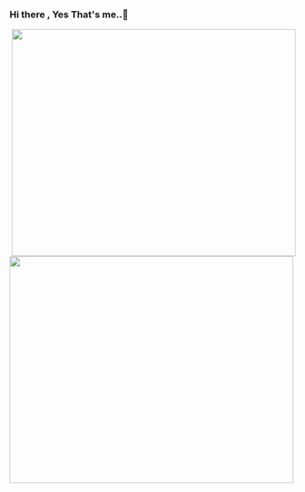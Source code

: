 ### Hi there , Yes That's me..👋


</body>
<img src="https://gifdb.com/images/high/programming-angry-punching-keyboard-fw45yh2e39g24ylb.gif" align="right" width= "500" height= "400" alt="">

<img src="https://media.tenor.com/X8854xxuQ_EAAAAM/destroy-code-mad.gif" align="left" width= "500" height= "400" alt="">

<!--
**apurakshit2001/apurakshit2001** is a ✨ _special_ ✨ repository because its `README.md` (this file) appears on your GitHub profile.

Here are some ideas to get you started:

- 🔭 I’m currently working on ...
- 🌱 I’m currently learning ...
- 👯 I’m looking to collaborate on ...
- 🤔 I’m looking for help with ...
- 💬 Ask me about ...
- 📫 How to reach me: ...
- 😄 Pronouns: ...
- ⚡ Fun fact: ...
-->

